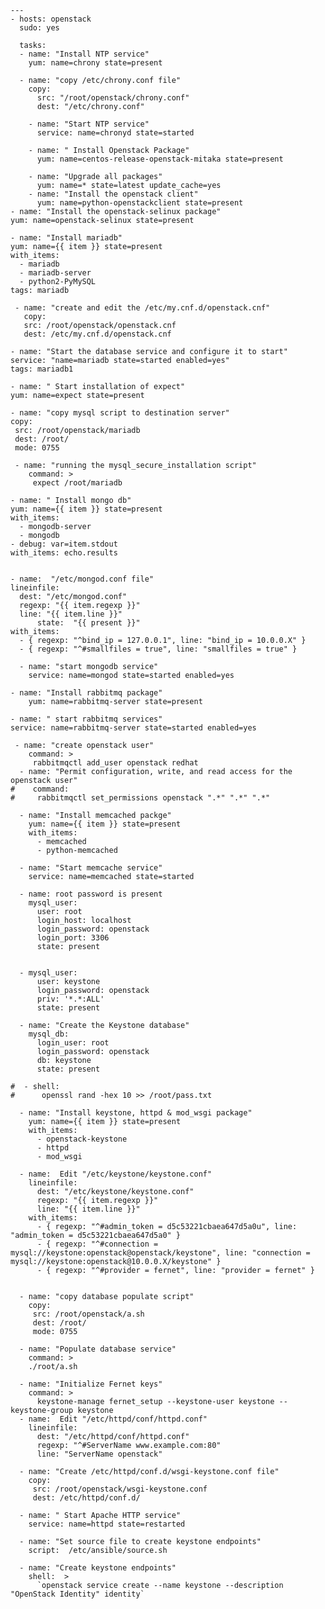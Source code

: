     ---
    - hosts: openstack
      sudo: yes

      tasks:
      - name: "Install NTP service"
        yum: name=chrony state=present

      - name: "copy /etc/chrony.conf file"
        copy:
          src: "/root/openstack/chrony.conf"
          dest: "/etc/chrony.conf"

        - name: "Start NTP service"
          service: name=chronyd state=started    

        - name: " Install Openstack Package"
          yum: name=centos-release-openstack-mitaka state=present
    
        - name: "Upgrade all packages"
          yum: name=* state=latest update_cache=yes
        - name: "Install the openstack client"
          yum: name=python-openstackclient state=present
    - name: "Install the openstack-selinux package"
    yum: name=openstack-selinux state=present

    - name: "Install mariadb"
    yum: name={{ item }} state=present
    with_items:
      - mariadb
      - mariadb-server
      - python2-PyMySQL
    tags: mariadb
 
     - name: "create and edit the /etc/my.cnf.d/openstack.cnf"
       copy:
       src: /root/openstack/openstack.cnf 
       dest: /etc/my.cnf.d/openstack.cnf

    - name: "Start the database service and configure it to start"
    service: "name=mariadb state=started enabled=yes"
    tags: mariadb1

    - name: " Start installation of expect"
    yum: name=expect state=present

    - name: "copy mysql script to destination server"
    copy:
     src: /root/openstack/mariadb
     dest: /root/
     mode: 0755 
     
     - name: "running the mysql_secure_installation script"
        command: >
         expect /root/mariadb

    - name: " Install mongo db"
    yum: name={{ item }} state=present
    with_items:
      - mongodb-server
      - mongodb
    - debug: var=item.stdout
    with_items: echo.results


    - name:  "/etc/mongod.conf file" 
    lineinfile:
      dest: "/etc/mongod.conf"
      regexp: "{{ item.regexp }}"
      line: "{{ item.line }}"
          state:  "{{ present }}"
    with_items:
      - { regexp: "^bind_ip = 127.0.0.1", line: "bind_ip = 10.0.0.X" }
      - { regexp: "^#smallfiles = true", line: "smallfiles = true" }

      - name: "start mongodb service"
        service: name=mongod state=started enabled=yes

    - name: "Install rabbitmq package"
        yum: name=rabbitmq-server state=present

    - name: " start rabbitmq services"
    service: name=rabbitmq-server state=started enabled=yes

     - name: "create openstack user"
        command: >
         rabbitmqctl add_user openstack redhat
      - name: "Permit configuration, write, and read access for the openstack user"
    #    command:
    #     rabbitmqctl set_permissions openstack ".*" ".*" ".*"

      - name: "Install memcached packge"
        yum: name={{ item }} state=present
        with_items:
          - memcached
          - python-memcached

      - name: "Start memcache service"
        service: name=memcached state=started

      - name: root password is present
        mysql_user: 
          user: root 
          login_host: localhost 
          login_password: openstack 
          login_port: 3306
          state: present


      - mysql_user: 
          user: keystone
          login_password: openstack
          priv: '*.*:ALL'
          state: present

      - name: "Create the Keystone database"
        mysql_db: 
          login_user: root
          login_password: openstack
          db: keystone 
          state: present

    #  - shell: 
    #      openssl rand -hex 10 >> /root/pass.txt

      - name: "Install keystone, httpd & mod_wsgi package"
        yum: name={{ item }} state=present
        with_items:
          - openstack-keystone
          - httpd
          - mod_wsgi

      - name:  Edit "/etc/keystone/keystone.conf"
        lineinfile:
          dest: "/etc/keystone/keystone.conf"
          regexp: "{{ item.regexp }}"
          line: "{{ item.line }}"
        with_items:
          - { regexp: "^#admin_token = d5c53221cbaea647d5a0u", line: "admin_token = d5c53221cbaea647d5a0" }
          - { regexp: "^#connection = mysql://keystone:openstack@openstack/keystone", line: "connection =    mysql://keystone:openstack@10.0.0.X/keystone" }
          - { regexp: "^#provider = fernet", line: "provider = fernet" }


      - name: "copy database populate script"
        copy:
         src: /root/openstack/a.sh
         dest: /root/
         mode: 0755

      - name: "Populate database service"
        command: >
        ./root/a.sh

      - name: "Initialize Fernet keys"
        command: >
          keystone-manage fernet_setup --keystone-user keystone --keystone-group keystone
      - name:  Edit "/etc/httpd/conf/httpd.conf"
        lineinfile:
          dest: "/etc/httpd/conf/httpd.conf"
          regexp: "^#ServerName www.example.com:80"
          line: "ServerName openstack"

      - name: "Create /etc/httpd/conf.d/wsgi-keystone.conf file"
        copy:
         src: /root/openstack/wsgi-keystone.conf
         dest: /etc/httpd/conf.d/

      - name: " Start Apache HTTP service"
        service: name=httpd state=restarted

      - name: "Set source file to create keystone endpoints"
        script:  /etc/ansible/source.sh

      - name: "Create keystone endpoints"
        shell:  >
          `openstack service create --name keystone --description "OpenStack Identity" identity`
